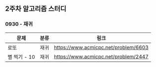 ## 2주차 알고리즘 스터디  


### 0930 - 재귀

|문제|분류|링크|
|---|---|---|
|로또|재귀|https://www.acmicpc.net/problem/6603|
|별 찍기 - 10|재귀|https://www.acmicpc.net/problem/2447|